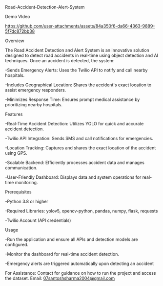 Road-Accident-Detection-Alert-System


Demo VIdeo

https://github.com/user-attachments/assets/84a350f6-da66-4363-9889-5f7dc872bb38



Overview

The Road Accident Detection and Alert System is an innovative solution designed to detect road accidents in real-time using object detection and AI techniques. Once an accident is detected, the system:

-Sends Emergency Alerts: Uses the Twilio API to notify and call nearby hospitals.

-Includes Geographical Location: Shares the accident's exact location to assist emergency responders.

-Minimizes Response Time: Ensures prompt medical assistance by prioritizing nearby hospitals.

Features

-Real-Time Accident Detection: Utilizes YOLO for quick and accurate accident detection.

-Twilio API Integration: Sends SMS and call notifications for emergencies.

-Location Tracking: Captures and shares the exact location of the accident using GPS.

-Scalable Backend: Efficiently processes accident data and manages communication.

-User-Friendly Dashboard: Displays data and system operations for real-time monitoring.


Prerequisites

-Python 3.8 or higher

-Required Libraries: yolov5, opencv-python, pandas, numpy, flask, requests

-Twilio Account (API credentials)


Usage

-Run the application and ensure all APIs and detection models are configured.

-Monitor the dashboard for real-time accident detection.

-Emergency alerts are triggered automatically upon detecting an accident
 

For Assistance: Contact for guidance on how to run the project and access the dataset.
Email: 07santoshsharma2004@gmail.com
